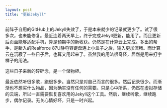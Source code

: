 ```yaml
---
layout: post
title: "更新Jekyll"
---
```


前阵子自用的GitHub上的Jekyll失效了，于是本来就少的记录就更少了。试了很多次，也未能修复。最近连着两天早上，终于完成Jekyll更新，能用了。而且更新后页面能够适配手机，算是预期中的新收获。仍然是在计算云上完成。多出的帮手，是新入的Realforce 87U静电容键盘连上小盒子之后，输入更加流畅。而计算云在沉寂了一些日子后，也算又用起来了。虽然我的用法很奇怪，居然是用来打字样子的用法。

这些日子来新的碎碎念，是一个储物柜。

最近依然听很多歌，跑很多步。当然只是对自己而言的很多。然后记录很少。而渐渐也不想买什么物品，因为确实没有任何的需要。只是心中所系，仍然在虚拟存储的云端，所以一直需要恢复喜欢用的Jekyll这个工具。然后，继续听歌，继续跑步，偶尔记录。无关心情好坏，只是一时兴起。
